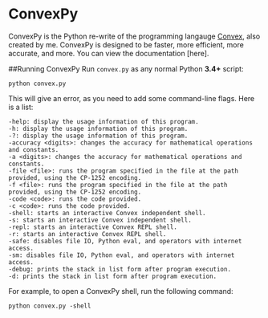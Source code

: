 # ConvexPy
ConvexPy is the Python re-write of the programming langauge [Convex](https://github.com/GamrCorps/Convex), also created by me. ConvexPy is designed to be faster, more efficient, more accurate, and more. You can view the documentation [here].

##Running ConvexPy
Run `convex.py` as any normal Python **3.4+** script:

    python convex.py
This will give an error, as you need to add some command-line flags. Here is a list:

    -help: display the usage information of this program.
    -h: display the usage information of this program.
    -?: display the usage information of this program.
    -accuracy <digits>: changes the accuracy for mathematical operations and constants.
    -a <digits>: changes the accuracy for mathematical operations and constants.
    -file <file>: runs the program specified in the file at the path provided, using the CP-1252 encoding.
    -f <file>: runs the program specified in the file at the path provided, using the CP-1252 encoding.
    -code <code>: runs the code provided.
    -c <code>: runs the code provided.
    -shell: starts an interactive Convex independent shell.
    -s: starts an interactive Convex independent shell.
    -repl: starts an interactive Convex REPL shell.
    -r: starts an interactive Convex REPL shell.
    -safe: disables file IO, Python eval, and operators with internet access.
    -sm: disables file IO, Python eval, and operators with internet access.
    -debug: prints the stack in list form after program execution.
    -d: prints the stack in list form after program execution.
For example, to open a ConvexPy shell, run the following command:

    python convex.py -shell
